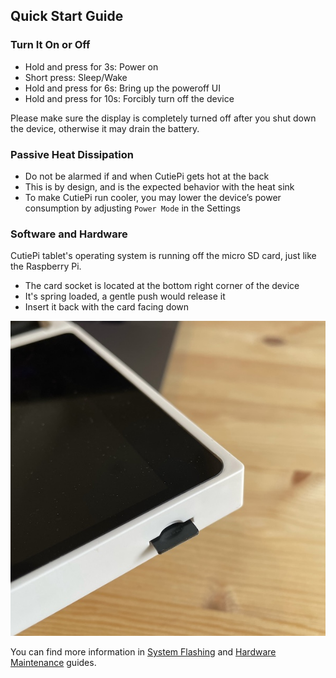 ## Quick Start Guide 

### Turn It On or Off 

- Hold and press for 3s: Power on 
- Short press: Sleep/Wake 
- Hold and press for 6s: Bring up the poweroff UI  
- Hold and press for 10s: Forcibly turn off the device 

Please make sure the display is completely turned off after you shut down the device, otherwise it may drain the battery. 

### Passive Heat Dissipation

- Do not be alarmed if and when CutiePi gets hot at the back
- This is by design, and is the expected behavior with the heat sink
- To make CutiePi run cooler, you may lower the device’s power consumption by adjusting `Power Mode` in the Settings

### Software and Hardware 

CutiePi tablet's operating system is running off the micro SD card, just like the Raspberry Pi. 

- The card socket is located at the bottom right corner of the device
- It's spring loaded, a gentle push would release it 
- Insert it back with the card facing down 

![](screenshots/sdcard-socket.jpg)

You can find more information in [System Flashing](SystemFlashingGuide.md) and [Hardware Maintenance](HardwareMaintenanceGuide.md) guides. 
